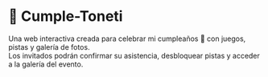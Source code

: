 # 🎉 Cumple-Toneti

Una web interactiva creada para celebrar mi cumpleaños 🎂 con juegos, pistas y galería de fotos.  
Los invitados podrán confirmar su asistencia, desbloquear pistas y acceder a la galería del evento.  



